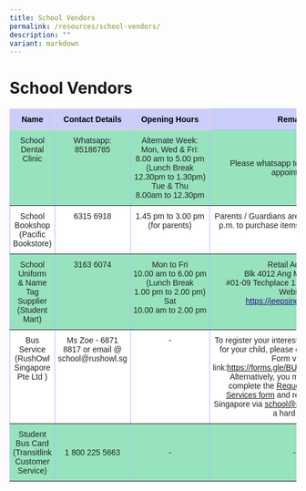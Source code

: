 ```yaml
---
title: School Vendors
permalink: /resources/school-vendors/
description: ""
variant: markdown
---
```

School Vendors
==============

<style type="text/css">
.tg  {border-collapse:collapse;border-color:#aabcfe;border-spacing:0;}
.tg td{background-color:#e8edff;border-color:#aabcfe;border-style:solid;border-width:1px;color:#669;
  font-family:Arial, sans-serif;font-size:14px;overflow:hidden;padding:10px 5px;word-break:normal;}
.tg th{background-color:#b9c9fe;border-color:#aabcfe;border-style:solid;border-width:1px;color:#039;
  font-family:Arial, sans-serif;font-size:14px;font-weight:normal;overflow:hidden;padding:10px 5px;word-break:normal;}
.tg .tg-k8z9{background-color:#cbcefb;border-color:inherit;color:#000000;font-weight:bold;text-align:center;vertical-align:top}
.tg .tg-su6w{background-color:#97E3BD;border-color:inherit;color:#222;text-align:center;vertical-align:middle}
.tg .tg-bjp3{background-color:#cbcefb;border-color:#ffccc9;color:#000000;font-weight:bold;text-align:center;vertical-align:top}
.tg .tg-ll8o{background-color:#97E3BD;border-color:inherit;color:#222;text-align:center;vertical-align:top}
.tg .tg-gct1{background-color:#FFF;border-color:inherit;color:#222;text-align:center;vertical-align:top}
</style>
<table class="tg">
<thead>
  <tr>
    <th class="tg-bjp3">Name</th>
    <th class="tg-bjp3">Contact Details</th>
    <th class="tg-bjp3">Opening Hours<br></th>
    <th class="tg-k8z9">Remarks</th>
  </tr>
</thead>
<tbody>
  <tr>
    <td class="tg-ll8o">School Dental Clinic</td>
    <td class="tg-ll8o">Whatsapp: 85186785</td>
		<td class="tg-ll8o">Alternate Week:<br> Mon, Wed &amp; Fri: <br>8.00 am to 5.00 pm<br>(Lunch Break<br><nobr>12.30pm to 1.30pm)</nobr><br>Tue &amp; Thu<br>8.00am to 12.30pm</td>
    <td class="tg-su6w"><span style="color:#222;background-color:#97E3BD">Please whatsapp to make enquiry or appointment.</span></td>
  </tr>
  <tr>
    <td class="tg-gct1">School Bookshop<br>(Pacific Bookstore)</td>
    <td class="tg-gct1">6315 6918</td>
    <td class="tg-gct1">1.45 pm to 3.00 pm<br>(for parents)</td>
    <td class="tg-gct1">Parents / Guardians are to come in after 1.45 p.m. to purchase items from the bookshop.</td>
  </tr>
  <tr>
    <td class="tg-ll8o">School Uniform<br>&amp; Name Tag Supplier<br>(Student Mart)</td>
    <td class="tg-ll8o">3163 6074 </td>
		<td class="tg-ll8o"> Mon to Fri<br><nobr>10.00 am to 6.00 pm</nobr><br>(Lunch Break<br><nobr>1.00 pm to 2.00 pm)</nobr><br>Sat<br><nobr>10.00 am to 2.00 pm</nobr></td>
    <td class="tg-ll8o">Retail Address:<br>Blk 4012 Ang Mo Kio Ave 10<br>#01-09 Techplace 1  Singapore 569628<br>Website:<br><a href="https://jeepsinguniform.com/" target="_blank"><span style="font-weight:500;text-decoration:underline;color:#21088A;background-color:initial">https://jeepsinguniform.com</span></a><br><br></td>
  </tr>
  <tr>
    <td class="tg-gct1"> Bus Service<br>(RushOwl Singapore Pte Ltd )</td>
    <td class="tg-gct1"> Ms Zoe - 6871 8817 or email @ school@rushowl.sg</td>
    <td class="tg-gct1">- </td>
    <td class="tg-gct1">To register your interest in school bus service for your child, please complete the Google Form via this link:<a href="https://forms.gle/BUpVn4aQXMS8LWhU9" target="_blank">https://forms.gle/BUpVn4aQXMS8LWhU9</a>. Alternatively, you may download and complete the <a href="/files/Resources/Bus%20Service/request_for_school_bus_services_updated_30102024.pdf" target="_blank">Request for School Bus Services form</a> and return it to RushOwl Singapore via <a href="mailto:school@rushowl.sg">school@rushowl.sg</a>
email or as a hard copy. </td>
  </tr>
  <tr>
    <td class="tg-su6w"><span style="color:#222;background-color:#97E3BD">Student Bus Card</span><br><span style="color:#222;background-color:#97E3BD">(Transitlink Customer Service) </span></td>
    <td class="tg-su6w"><span style="color:#222;background-color:#97E3BD"> 1 800 225 5663</span></td>
    <td class="tg-su6w"><span style="color:#222;background-color:#97E3BD"> -</span></td>
    <td class="tg-su6w"><span style="color:#222;background-color:#97E3BD"> -</span></td>
  </tr>
</tbody>
</table>


[](/files/Resources/Bus%20Service/request_for_school_bus_services_updated_30102024.pdf)